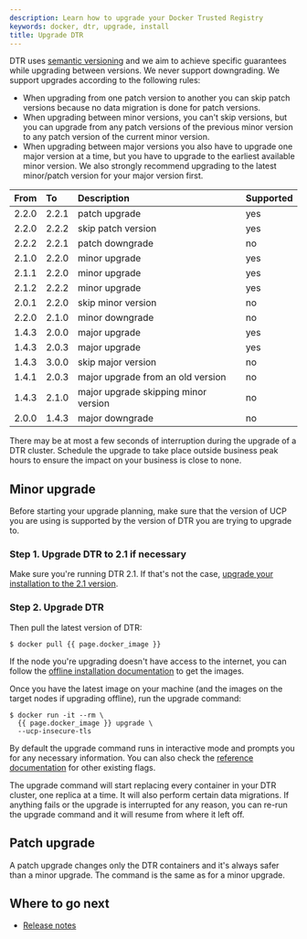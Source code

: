 ```yaml
---
description: Learn how to upgrade your Docker Trusted Registry
keywords: docker, dtr, upgrade, install
title: Upgrade DTR
---
```


DTR uses [semantic versioning](http://semver.org/) and we aim to achieve specific
guarantees while upgrading between versions. We never support downgrading. We
support upgrades according to the following rules:

* When upgrading from one patch version to another you can skip patch versions
  because no data migration is done for patch versions.
* When upgrading between minor versions, you can't skip versions, but you can
  upgrade from any patch versions of the previous minor version to any patch
  version of the current minor version.
* When upgrading between major versions you also have to upgrade one major
  version at a time, but you have to upgrade to the earliest available minor
  version. We also strongly recommend upgrading to the latest minor/patch
  version for your major version first.

|From| To| Description| Supported|
|:----|:---|:------------|----------|
| 2.2.0 | 2.2.1 | patch upgrade | yes |
| 2.2.0 | 2.2.2 | skip patch version | yes |
| 2.2.2 | 2.2.1 | patch downgrade | no |
| 2.1.0 | 2.2.0 | minor upgrade | yes |
| 2.1.1 | 2.2.0 | minor upgrade | yes |
| 2.1.2 | 2.2.2 | minor upgrade | yes |
| 2.0.1 | 2.2.0 | skip minor version | no |
| 2.2.0 | 2.1.0 | minor downgrade | no |
| 1.4.3 | 2.0.0 | major upgrade | yes |
| 1.4.3 | 2.0.3 | major upgrade | yes |
| 1.4.3 | 3.0.0 | skip major version | no |
| 1.4.1 | 2.0.3 | major upgrade from an old version | no |
| 1.4.3 | 2.1.0 | major upgrade skipping minor version | no |
| 2.0.0 | 1.4.3 | major downgrade | no |

There may be at most a few seconds of interruption during the upgrade of a
DTR cluster. Schedule the upgrade to take place outside business peak hours
to ensure the impact on your business is close to none.

## Minor upgrade

Before starting your upgrade planning, make sure that the version of UCP you are
using is supported by the version of DTR you are trying to upgrade to. <!--(TODO:
link to the compatibility matrix)-->

### Step 1. Upgrade DTR to 2.1 if necessary

Make sure you're running DTR 2.1. If that's not the case, [upgrade your installation to the 2.1 version](/datacenter/dtr/2.1/guides/install/upgrade/.md).

### Step 2. Upgrade DTR

Then pull the latest version of DTR:

```none
$ docker pull {{ page.docker_image }}
```

If the node you're upgrading doesn't have access to the internet, you can
follow the [offline installation documentation](../install/install-offline.md)
to get the images.

Once you have the latest image on your machine (and the images on the target
nodes if upgrading offline), run the upgrade command:

```none
$ docker run -it --rm \
  {{ page.docker_image }} upgrade \
  --ucp-insecure-tls
```

By default the upgrade command runs in interactive mode and prompts you for
any necessary information. You can also check the
[reference documentation](../../../reference/cli/index.md) for other existing flags.

The upgrade command will start replacing every container in your DTR cluster,
one replica at a time. It will also perform certain data migrations. If anything
fails or the upgrade is interrupted for any reason, you can re-run the upgrade
command and it will resume from where it left off.

## Patch upgrade

A patch upgrade changes only the DTR containers and it's always safer than a minor
upgrade. The command is the same as for a minor upgrade.

## Where to go next

* [Release notes](release-notes.md)
